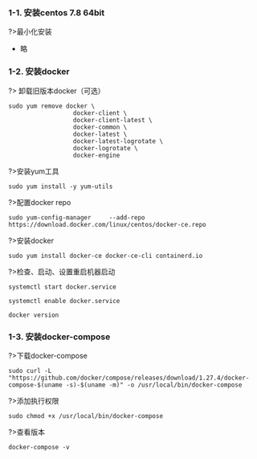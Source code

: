 ### 1-1. 安装centos 7.8 64bit

?>最小化安装

- 略

### 1-2. 安装docker

?> 卸载旧版本docker（可选）

```
sudo yum remove docker \
                  docker-client \
                  docker-client-latest \
                  docker-common \
                  docker-latest \
                  docker-latest-logrotate \
                  docker-logrotate \
                  docker-engine
```

?>安装yum工具

```
sudo yum install -y yum-utils
```

?>配置docker repo

```
sudo yum-config-manager     --add-repo     https://download.docker.com/linux/centos/docker-ce.repo
```

?>安装docker

```
sudo yum install docker-ce docker-ce-cli containerd.io
```

?>检查、启动、设置重启机器启动

```
systemctl start docker.service

systemctl enable docker.service

docker version

```



### 1-3. 安装docker-compose

?>下载docker-compose

```
sudo curl -L "https://github.com/docker/compose/releases/download/1.27.4/docker-compose-$(uname -s)-$(uname -m)" -o /usr/local/bin/docker-compose
```

?>添加执行权限

```
sudo chmod +x /usr/local/bin/docker-compose
```

?>查看版本

```
docker-compose -v
```



